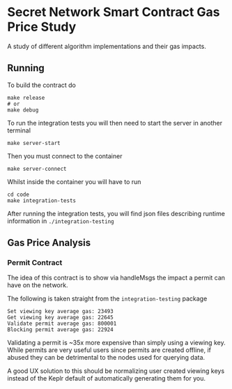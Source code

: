 # Secret Network Smart Contract Gas Price Study
A study of different algorithm implementations and their gas impacts.

## Running
To build the contract do
```shell
make release
# or
make debug
```

To run the integration tests you will then need to start the server in another terminal
```shell
make server-start
```

Then you must connect to the container
```shell
make server-connect
```

Whilst inside the container you will have to run
```shell
cd code
make integration-tests
```

After running the integration tests, you will find json files describing runtime information in `./integration-testing`

## Gas Price Analysis

### Permit Contract

The idea of this contract is to show via handleMsgs the impact a permit can have on the network.

The following is taken straight from the `integration-testing` package
```
Set viewing key average gas: 23493
Get viewing key average gas: 22645
Validate permit average gas: 800001
Blocking permit average gas: 22924
```

Validating a permit is ~35x more expensive than simply using a viewing key. While permits are very useful users 
since permits are created offline, if abused they can be detrimental to the nodes used for querying data.

A good UX solution to this should be normalizing user created viewing keys instead of the Keplr default of 
automatically generating them for you.
